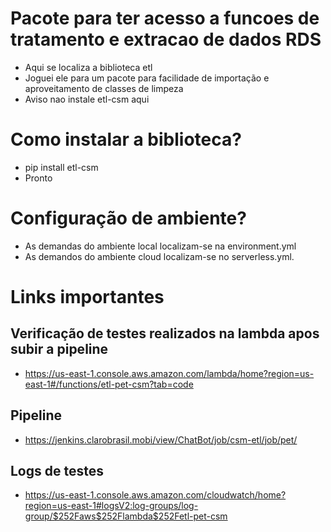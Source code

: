 # Pacote para ter acesso a funcoes de tratamento e extracao de dados RDS
* Aqui se localiza a biblioteca etl
* Joguei ele para um pacote para facilidade de importação e aproveitamento de classes de limpeza
* Aviso nao instale etl-csm aqui
# Como instalar a biblioteca?
* pip install etl-csm
* Pronto
# Configuração de ambiente?
* As demandas do ambiente local localizam-se na environment.yml
* As demandos do ambiente cloud localizam-se no serverless.yml.
# Links importantes
## Verificação de testes realizados na lambda apos subir a pipeline
* https://us-east-1.console.aws.amazon.com/lambda/home?region=us-east-1#/functions/etl-pet-csm?tab=code
## Pipeline
* https://jenkins.clarobrasil.mobi/view/ChatBot/job/csm-etl/job/pet/
## Logs de testes
* https://us-east-1.console.aws.amazon.com/cloudwatch/home?region=us-east-1#logsV2:log-groups/log-group/$252Faws$252Flambda$252Fetl-pet-csm